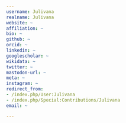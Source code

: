 ```yaml
---
username: Julivana
realname: Julivana
website: ~
affiliation: ~
bio: ~
github: ~
orcid: ~
linkedin: ~
googlescholar: ~
wikidata: ~
twitter: ~
mastodon-url: ~
meta: ~
instagram: ~
redirect_from:
- /index.php/User:Julivana
- /index.php/Special:Contributions/Julivana
email: ~

---
```

